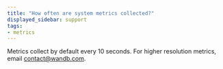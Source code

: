 ```yaml
---
title: "How often are system metrics collected?"
displayed_sidebar: support
tags:
- metrics
---
```

Metrics collect by default every 10 seconds. For higher resolution metrics, email contact@wandb.com.
